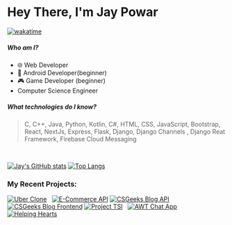 # Hey There, I'm Jay Powar
[![wakatime](https://wakatime.com/badge/user/7293504b-e51f-41db-ba94-4c0911fe9e63.svg)](https://wakatime.com/@7293504b-e51f-41db-ba94-4c0911fe9e63)
##### Who am I?
- 🌐 Web Developer
- 📱 Android Developer(beginner)
- 🎮 Game Developer (beginner)
- Computer Science Engineer

##### What technologies do I know?
> C, C++, Java, Python, Kotlin, C#, HTML, CSS, JavaScript, Bootstrap, React, NextJs, Express, Flask, Django, Django Channels , Django Reat Framework, Firebase Cloud Messaging
<br/>

[![Jay's GitHub stats](https://github-readme-stats-git-masterrstaa-rickstaa.vercel.app/api?username=jaypowar00&show_icons=true&custom_title=Jay%20Powar's%20GitHub%20Stats&theme=radical)](https://github-readme-stats-git-masterrstaa-rickstaa.vercel.app/api?username=jaypowar00&show_icons=true&custom_title=Jay%20Powar's%20GitHub%20Stats&theme=radical)&nbsp;[![Top Langs](https://github-readme-stats-git-masterrstaa-rickstaa.vercel.app/api/top-langs/?username=jaypowar00&layout=compact&theme=radical&langs_count=8)](https://github-readme-stats-git-masterrstaa-rickstaa.vercel.app/api/top-langs/?username=jaypowar00&layout=compact&theme=radical&langs_count=8)

### My Recent Projects:
[![Uber Clone](https://github-readme-stats-git-masterrstaa-rickstaa.vercel.app/api/pin/?username=jaypowar00&repo=uberClon&show_owner=true&theme=radical)](https://github.com/jaypowar00/uberClone) &nbsp; [![E-Commerce API](https://github-readme-stats-git-masterrstaa-rickstaa.vercel.app/api/pin/?username=jaypowar00&repo=ecommerce_api&show_owner=true&theme=radical)](https://github.com/jaypowar00/ecommerce_api)
[![CSGeeks Blog API](https://github-readme-stats-git-masterrstaa-rickstaa.vercel.app/api/pin/?username=jaypowar00&repo=Custom-Blog-API&show_owner=true&theme=radical)](https://github.com/jaypowar00/Custom-Blog-API) &nbsp; [![CSGeeks Blog Frontend](https://github-readme-stats-git-masterrstaa-rickstaa.vercel.app/api/pin/?username=jaypowar00&repo=csgeeksblog&show_owner=true&theme=radical)](https://github.com/jaypowar00/csgeeksblog)
[![Project TSI](https://github-readme-stats-git-masterrstaa-rickstaa.vercel.app/api/pin/?username=jaypowar00&repo=project-TSI&show_owner=true&theme=radical)](https://github.com/jaypowar00/project-TSI) &nbsp; [![AWT Chat App](https://github-readme-stats-git-masterrstaa-rickstaa.vercel.app/api/pin/?username=jaypowar00&repo=AWTChattApp1.0&show_owner=true&theme=radical)](https://github.com/jaypowar00/AWTChattApp1.0)  
[![Helping Hearts](https://github-readme-stats-git-masterrstaa-rickstaa.vercel.app/api/pin/?username=jaypowar00&repo=helping-hearts&show_owner=true&theme=radical)](https://github.com/jaypowar00/helping-hearts)

